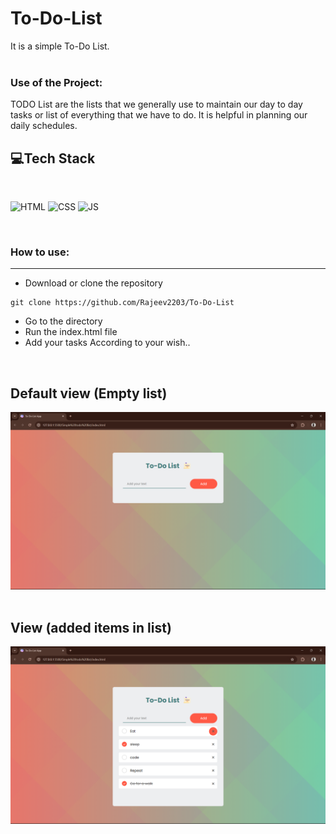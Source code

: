 # To-Do-List
It is a simple To-Do List.
</br></br>

### Use of the Project:

<p>TODO List are the lists that we generally use to maintain our day to day tasks or list of everything that we have to do. It is helpful in planning our daily schedules.</p>

## 💻Tech Stack
<br>

![HTML](https://img.shields.io/badge/html5%20-%23E34F26.svg?&style=for-the-badge&logo=html5&logoColor=white)
![CSS](https://img.shields.io/badge/css3%20-%231572B6.svg?&style=for-the-badge&logo=css3&logoColor=white)
![JS](https://img.shields.io/badge/javascript%20-%23323330.svg?&style=for-the-badge&logo=javascript&logoColor=%23F7DF1E)

<br>

### How to use:

---

- Download or clone the repository

```
git clone https://github.com/Rajeev2203/To-Do-List
```

- Go to the directory
- Run the index.html file
- Add your tasks According to your wish..
</br>

## Default view (Empty list)
<p><img src="https://github.com/Rajeev2203/To-Do-List/blob/main/images/View%201.png" alt="image">
<br><br>

## View (added items in list)
<img src="https://github.com/Rajeev2203/To-Do-List/blob/main/images/View%202.png" alt="image"></p>


